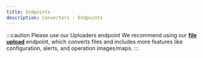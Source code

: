 ```yaml
---
title: Endpoints
description: Converters - Endpoints
---
```



:::caution Please use our Uploaders endpoint
We recommend using our **[file upload](/docs/docs/machine_file_conversion_endpoints#upload-a-file)**
endpoint, which converts files and includes more features like configuration, alerts, and operation images/maps.
:::
